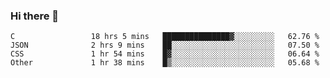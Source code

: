 ### Hi there 👋

<!--
**WShiBin/WShiBin** is a ✨ _special_ ✨ repository because its `README.md` (this file) appears on your GitHub profile.

Here are some ideas to get you started:

- 🔭 I’m currently working on ...
- 🌱 I’m currently learning ...
- 👯 I’m looking to collaborate on ...
- 🤔 I’m looking for help with ...
- 💬 Ask me about ...
- 📫 How to reach me: ...
- 😄 Pronouns: ...
- ⚡ Fun fact: ...
-->

<!--START_SECTION:waka-->

```text
C                 18 hrs 5 mins   ███████████████▓░░░░░░░░░   62.76 %
JSON              2 hrs 9 mins    ██░░░░░░░░░░░░░░░░░░░░░░░   07.50 %
CSS               1 hr 54 mins    █▓░░░░░░░░░░░░░░░░░░░░░░░   06.64 %
Other             1 hr 38 mins    █▒░░░░░░░░░░░░░░░░░░░░░░░   05.68 %
```

<!--END_SECTION:waka-->
